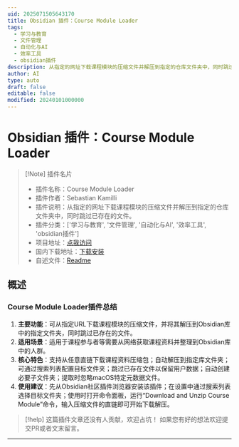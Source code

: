 ```yaml
---
uid: 2025071505643170
title: Obsidian 插件：Course Module Loader
tags:
  - 学习与教育
  - 文件管理
  - 自动化与AI
  - 效率工具
  - obsidian插件
description: 从指定的网址下载课程模块的压缩文件并解压到指定的仓库文件夹中，同时跳过已存在的文件。
author: AI
type: auto
draft: false
editable: false
modified: 20240101000000
---
```


# Obsidian 插件：Course Module Loader

> [!Note] 插件名片
> - 插件名称：Course Module Loader
> - 插件作者：Sebastian Kamilli
> - 插件说明：从指定的网址下载课程模块的压缩文件并解压到指定的仓库文件夹中，同时跳过已存在的文件。
> - 插件分类：['学习与教育', '文件管理', '自动化与AI', '效率工具', 'obsidian插件']
> - 项目地址：[点我访问](https://github.com/QuintSmart/obsidian-course-module-loader)
> - 国内下载地址：[下载安装](https://pkmer.cn/products/plugin/pluginMarket/?course-module-loader)
> - 自述文件：[Readme](https://ghproxy.net/https://raw.githubusercontent.com/QuintSmart/obsidian-course-module-loader/master/README.md)



## 概述

### Course Module Loader插件总结
1. **主要功能**：可从指定URL下载课程模块的压缩文件，并将其解压到Obsidian库中的指定文件夹，同时跳过已存在的文件。
2. **适用场景**：适用于课程参与者等需要从网络获取课程资料并整理到Obsidian库中的人群。
3. **核心特色**：支持从任意直链下载课程资料压缩包；自动解压到指定库文件夹；可通过搜索列表配置目标文件夹；跳过已存在文件以保留用户数据；自动创建必要子文件夹；提取时忽略macOS特定元数据文件。
4. **使用建议**：先从Obsidian社区插件浏览器安装该插件；在设置中通过搜索列表选择目标文件夹；使用时打开命令面板，运行“Download and Unzip Course Module”命令，输入压缩文件的直链即可开始下载解压。


> [!help] 
> 这篇插件文章还没有人贡献，欢迎占坑！
> 如果您有好的想法欢迎提交PR或者文末留言。
> 

---



